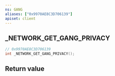 ```yaml
---
ns: GANG
aliases: ["0x9970AE8C3D706139"]
apiset: client
---
```

## _NETWORK_GET_GANG_PRIVACY

```c
// 0x9970AE8C3D706139
int _NETWORK_GET_GANG_PRIVACY();
```



## Return value

